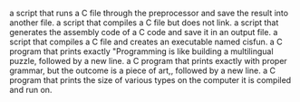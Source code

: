  a script that runs a C file through the preprocessor and save the result into another file.
a script that compiles a C file but does not link.
a script that generates the assembly code of a C code and save it in an output file.
a script that compiles a C file and creates an executable named cisfun.
a C program that prints exactly "Programming is like building a multilingual puzzle, followed by a new line.
a C program that prints exactly with proper grammar, but the outcome is a piece of art,, followed by a new line.
a C program that prints the size of various types on the computer it is compiled and run on.
